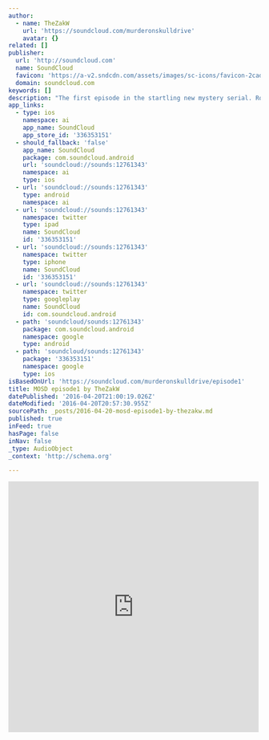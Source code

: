 ```yaml
---
author:
  - name: TheZakW
    url: 'https://soundcloud.com/murderonskulldrive'
    avatar: {}
related: []
publisher:
  url: 'http://soundcloud.com'
  name: SoundCloud
  favicon: 'https://a-v2.sndcdn.com/assets/images/sc-icons/favicon-2cadd14b.ico'
  domain: soundcloud.com
keywords: []
description: "The first episode in the startling new mystery serial. Roderick and Nancy are having dinner at Nigel's house. I'm sure nothing will go wrong. No, nothing at all. Should be a pleasant evening, with no murders whatsoever. Yes I'm quite sure of it."
app_links:
  - type: ios
    namespace: ai
    app_name: SoundCloud
    app_store_id: '336353151'
  - should_fallback: 'false'
    app_name: SoundCloud
    package: com.soundcloud.android
    url: 'soundcloud://sounds:12761343'
    namespace: ai
    type: ios
  - url: 'soundcloud://sounds:12761343'
    type: android
    namespace: ai
  - url: 'soundcloud://sounds:12761343'
    namespace: twitter
    type: ipad
    name: SoundCloud
    id: '336353151'
  - url: 'soundcloud://sounds:12761343'
    namespace: twitter
    type: iphone
    name: SoundCloud
    id: '336353151'
  - url: 'soundcloud://sounds:12761343'
    namespace: twitter
    type: googleplay
    name: SoundCloud
    id: com.soundcloud.android
  - path: 'soundcloud/sounds:12761343'
    package: com.soundcloud.android
    namespace: google
    type: android
  - path: 'soundcloud/sounds:12761343'
    package: '336353151'
    namespace: google
    type: ios
isBasedOnUrl: 'https://soundcloud.com/murderonskulldrive/episode1'
title: MOSD episode1 by TheZakW
datePublished: '2016-04-20T21:00:19.026Z'
dateModified: '2016-04-20T20:57:30.955Z'
sourcePath: _posts/2016-04-20-mosd-episode1-by-thezakw.md
published: true
inFeed: true
hasPage: false
inNav: false
_type: AudioObject
_context: 'http://schema.org'

---
```

<iframe src="https://cdn.embedly.com/widgets/media.html?src=https%3A%2F%2Fw.soundcloud.com%2Fplayer%2F%3Fvisual%3Dtrue%26url%3Dhttps%253A%252F%252Fapi.soundcloud.com%252Ftracks%252F12761343%26show_artwork%3Dtrue&amp;url=https%3A%2F%2Fsoundcloud.com%2Fmurderonskulldrive%2Fepisode1&amp;image=http%3A%2F%2Fi1.sndcdn.com%2Fartworks-000008746485-h6u6qx-t500x500.jpg&amp;key=b7d04c9b404c499eba89ee7072e1c4f7&amp;type=text%2Fhtml&amp;schema=soundcloud" width="500" height="500" scrolling="no" frameborder="0" allowfullscreen="" style=""></iframe>